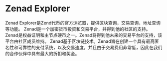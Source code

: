 # 

# Zenad Explorer


Zenad Explorer是Zend代币的官方浏览器，提供区块查询，交易查询，地址查询等功能。
Zenad是一个加密货币投资和交易平台，并得到他的社区的支持。Zenad是权益证明和主节点硬币之一。Zenad将得到他未来的交易平台的支持，该平台由社区成员维持。
Zenad基于区块链技术。Zenad旨在创建一个具有最高匿名性和可靠性的支付系统，以及交易速度，并且由于交易费用非常低，因此在我们的合作伙伴中具有最大的折扣和奖金。

